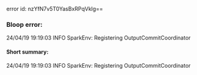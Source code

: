 error id: nzYfN7v5T0YasBxRPqVklg==
### Bloop error:

24/04/19 19:19:03 INFO SparkEnv: Registering OutputCommitCoordinator
#### Short summary: 

24/04/19 19:19:03 INFO SparkEnv: Registering OutputCommitCoordinator